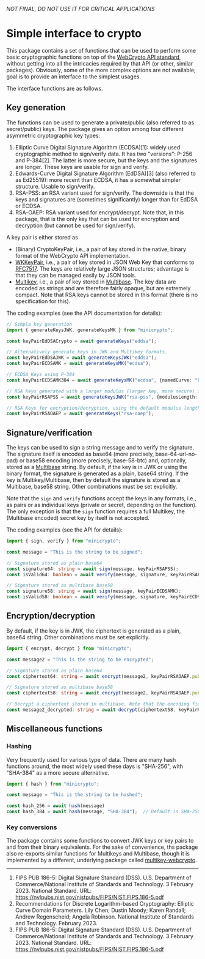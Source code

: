 _NOT FINAL, DO NOT USE IT FOR CRITICAL APPLICATIONS_

# Simple interface to crypto

This package contains a set of functions that can be used to perform some basic cryptographic functions on top of the 
[WebCrypto API standard](https://www.w3.org/TR/WebCryptoAPI/), without getting into all the intricacies required by 
that API (or other, similar packages). Obviously, some of the more complex options are not available; goal is to provide
an interface to the simplest usages.

The interface functions are as follows.

## Key generation

The functions can be used to generate a private/public (also referred to as secret/public) keys. The package gives an 
option among four different asymmetric cryptographic key types:

1. Elliptic Curve Digital Signature Algorithm (ECDSA)[1]: widely used cryptographic method to sign/verify data. It has 
two "versions": P-256 and P-384[2]. The latter is more secure, but the keys and the signatures are longer. These keys are 
usable for sign and verify.
2. Edwards-Curve Digital Signature Algorithm (EdDSA)[3] (also referred to as Ed25519): more recent than ECDSA, it has a 
somewhat simpler structure. Usable to sign/verify.
3. RSA-PSS: an RSA variant used for sign/verify. The downside is that the keys and signatures are (sometimes significantly)
longer than for EdDSA or ECDSA.
4. RSA-OAEP: RSA variant used for encrypt/decrypt. Note that, in this package, that is the only key that can be used
for encryption and decryption (but cannot be used for sign/verify).

A key pair is either stored as

- (Binary) CryptoKeyPair, i.e., a pair of key stored in the native, binary format of the WebCrypto API implementation.
- [WKKeyPair](https://www.w3.org/TR/controller-document/#JsonWebKey), i.e., a pair of key stored in JSON Web Key that conforms to [RFC7517](https://www.rfc-editor.org/rfc/rfc7517). The keys are relatively
large JSON structures; advantage is that they can be managed easily by JSON tools.
- [Multikey](https://www.w3.org/TR/controller-document/#Multikey), i.e., a pair of key stored in [Multibase](https://www.w3.org/TR/controller-document/#multibase-0). The key data are encoded as strings and are therefore fairly
opaque, but are extremely compact. Note that RSA keys cannot be stored in this format (there is no specification for this).

The coding examples (see the API documentation for details):

```typescript
// Simple key generation
import { generateKeysJWK, generateKeysMK } from "minicrypto";

const keyPairEdDSACrypto = await generateKeys("eddsa");

// Alternatively generate keys in JWK and Multikey formats.
const keyPairEdDSAJWK = await generateKeysJWK("eddsa");
const keyPairECDSAMK = await generateKeysMK("ecdsa");

// ECDSA Keys using P-384
const keyPairECDSAMK384 = await generateKeysMK("ecdsa", {namedCurve: "P-384"});

// RSA Keys generated with a larger modulus (larger key, more secure) for signature/verification
const keyPairRSAPSS = await generateKeysJWK("rsa-pss", {modulusLength: 4096});  // Default is 2048

// RSA Keys for encryption/decryption, using the default modulus length
const keyPairRSAOAEP = await generateKeys("rsa-oaep");
```

## Signature/verification

The keys can be used to sign a string message and to verify the signature. The signature itself is encoded as
base64 (more precisely, base-64-url-no-pad) or base58 encoding (more precisely, base-58-btc) and, optionally, stored as
a [Multibase](https://www.w3.org/TR/controller-document/#multibase-0) string. By default, if the key is in JWK or using the binary format, the signature is generated as a
plain, base64 string. If the key is Multikey/Multibase, then by default the signature is stored as a Multibase, base58
string. Other combinations must be set explicitly.

Note that the `sign` and `verify` functions accept the keys in any formats, i.e., as pairs or as individual keys
(private or secret, depending on the function). The only exception is that the `sign` function requires a full 
Multikey, the (Multibase encoded) secret key by itself is not accepted.

The coding examples (see the API for details):

```typescript
import { sign, verify } from "minicrypto";

const message = "This is the string to be signed";

// Signature stored as plain base64
const signature64: string = await sign(message, keyPairRSAPSS);
const isValid64: boolean = await verify(message, signature, keyPairRSAPSS.publicKeyJwk);

// Signature stored as multibase base58
const signature58: string = await sign(message, keyPairECDSAMK);
const isValid58: boolean = await verify(message, signature, keyPairECDSAMK.publicKeyMultibase);
```

## Encryption/decryption

By default, if the key is in JWK, the ciphertext is generated as a plain, base64 string. Other combinations must be set
explicitly.

```typescript
import { encrypt, decrypt } from "minicrypto";

const message2 = "This is the string to be encrypted";

// Signature stored as plain base64
const ciphertext64: string = await encrypt(message2, keyPairRSAOAEP.publicKey);

// Signature stored as multibase base58
const ciphertext58: string = await encrypt(message2, keyPairRSAOAEP.publicKey, {encoding: "base58", format: "multibase"});

// Decrypt a ciphertext stored in multibase. Note that the encoding field is not required, it is automatically recognized
const message2_decrypted: string = await decrypt(ciphertext58, keyPairRSAOAEP.privateKey, {format: "multibase"});
```

## Miscellaneous functions

### Hashing

Very frequently used for various type of data. There are many hash functions around, the most widely used these days
is "SHA-256", with "SHA-384" as a more secure alternative.

```typescript
import { hash } from "minicrypto";

const message = "This is the string to be hashed";

const hash_256 = await hash(message)              
const hash_384 = await hash(message, "SHA-384");  // Default is SHA-256
```

### Key conversions

The package contains some functions to convert JWK keys or key pairs to and from their binary equivalents. For the sake
of convenience, ths package also re-exports similar functions for Multikeys and Multibase, though it is implemented
by a different, underlying package called [multikey-webcrypto](https://www.npmjs.com/package/multikey-webcrypto).



---


1. FIPS PUB 186-5: Digital Signature Standard (DSS). U.S. Department of Commerce/National Institute of Standards and
Technology. 3 February 2023. National Standard. URL: https://nvlpubs.nist.gov/nistpubs/FIPS/NIST.FIPS.186-5.pdf  
2. Recommendations for Discrete Logarithm-based Cryptography: Elliptic Curve Domain Parameters. Lily Chen; Dustin Moody;
Karen Randall; Andrew Regenscheid; Angela Robinson. National Institute of Standards and Technology. February 2023.  
3. FIPS PUB 186-5: Digital Signature Standard (DSS). U.S. Department of Commerce/National Institute of Standards and
Technology. 3 February 2023. National Standard. URL: https://nvlpubs.nist.gov/nistpubs/FIPS/NIST.FIPS.186-5.pdf